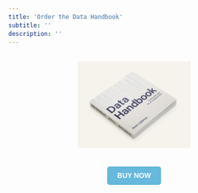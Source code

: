 ```yaml
---
title: 'Order the Data Handbook'
subtitle: ''
description: ''
---
```

<br>
<div style="text-align: center;"> <!-- Center align everything in this div -->
    <img src="/images/book_visual.png" alt="Book Visual" style="max-width: 45%; height: auto; margin: 0 auto; display: block;">
    <br>
    <div id="sellbtn_product_widget_container" style="margin-top: 20px;">
         <div id="sell-card-preview">
            <style type="text/css">.mbssellwidget-productcard-container,.mbssellwidget-columnpanel-container{display:block;overflow:hidden;background:#fff;border:2px solid #eaedef;padding:30px;max-width:590px;margin:0 auto;box-sizing:content-box;font-family:"Muli",Arial,Helvetica,sans-serif;font-size:14px;line-height:1.5em;font-weight:normal;color:#282828;text-align:left}.mbssellwidget-productcard-covercontainer{display:block;overflow:hidden;width:35%;max-width:185px;float:left;overflow:hidden;margin:0 30px 0 0}.mbssellwidget-productcard-covercontainer img{width:100%;margin:0}@media screen and (max-width:500px){.mbssellwidget-productcard-covercontainer{float:none;width:100%;max-width:none}}.mbssellwidget-productcard-authorcontainer{display:block;overflow:hidden;margin-bottom:20px}.mbssellwidget-productcard-authorcontainer .mbssellwidget-productcard-authorimage{display:block;overflow:hidden;float:left;width:40px;height:40px;border-radius:50%;margin-right:10px}.mbssellwidget-productcard-authorcontainer .mbssellwidget-productcard-authorimage img{width:100%}.mbssellwidget-productcard-authorcontainer .mbssellwidget-productcard-authorname{line-height:40px;overflow:hidden;white-space:nowrap;text-overflow:ellipsis}.mbssellwidget-productcard-bookcontainer{display:block;overflow:hidden}.mbssellwidget-productcard-bookcontainer .mbssellwidget-productcard-booktitle{font-size:1.1em;line-height:1.5em;font-weight:500}.mbssellwidget-productcard-bookcontainer .mbssellwidget-productcard-bookdesc{font-size:.85em;line-height:1.5em;color:#727577}.mbssellwidget-productcard-bookcontainer .mbssellwidget-productcard-bookprice{margin-top:10px;margin-bottom:20px}.mbssellwidget-productcard-bookcontainer .mbssellwidget-productcard-bookprice .mbssellwidget-productcard-bookprice-binding{display:inline;font-size:.8em;text-transform:uppercase;color:#727577}.mbssellwidget-sellbutton{display:inline-block;background:#d91321;color:#fff;border:0 solid #d91321;font-family:"Muli",Arial,Helvetica,sans-serif;font-size:14px;font-weight:700;line-height:1.5em;text-decoration:none;text-transform:uppercase;border-radius:5px;padding:8px 20px;cursor:pointer}.mbssellwidget-sellbutton:hover{background:#c2111d;border:0 solid #d91321;border-color:#c2111d;color:#fff;text-decoration:none}.mbssellwidget-columnpanel-container{max-width:240px}@media screen and (max-width:500px){.mbssellwidget-columnpanel-container{max-width:none}}.mbssellwidget-columnpanel-covercontainer{display:block;overflow:hidden;overflow:hidden;margin:0 0 20px 0;width:100%}.mbssellwidget-columnpanel-covercontainer img{width:100%;max-height:400px;margin:0}</style>
            <div id="sell-card342686">
                  <div id="sellbtn_buy-button342686"><a id="btn_button342686" class="mbssellwidget-sellbutton" href="https://www.mijnbestseller.nl/books/342686" style="background: rgb(102, 184, 220);">Buy now</a>
            </div>
         </div>
      </div>
    </div>
</div>

<br>
<br>
<br>
<br>
